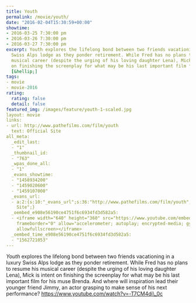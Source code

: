 ```yaml
---
title: Youth
permalink: /movie/youth/
date: "2016-02-04T15:30:59+00:00"
showtime:
- 2016-03-25 7:30:00 pm
- 2016-03-26 7:30:00 pm
- 2016-03-27 7:30:00 pm
excerpt: Youth explores the lifelong bond between two friends vacationing in a luxury
  Swiss Alps lodge as they ponder retirement. While Fred has no plans to resume his
  musical career (despite the urging of his loving daughter Lena), Mick is intent
  on finishing the screenplay for what may be his last important film for his muse
  [&hellip;]
tags:
- movie
- movie-2016
rating:
  rating: false
  detail: false
featured_img: /images/feature/youth-1-scaled.jpg
layout: movie
links:
- url: http://www.pathefilms.com/film/youth
  text: Official Site
all_meta:
  _edit_last:
  - "1"
  _thumbnail_id:
  - "763"
  _wpas_done_all:
  - "1"
  _evans_showtime:
  - "1458934200"
  - "1459020600"
  - "1459107000"
  _evans_url:
  - a:2:{s:10:"_evans_url";s:36:"http://www.pathefilms.com/film/youth";s:15:"_evans_url_name";s:13:"Official
    Site";}
  _oembed_e908e56190ce4751f6c6934fd3d582a5:
  - <iframe width="640" height="360" src="https://www.youtube.com/embed/-T7CM4di_0c?feature=oembed"
    frameborder="0" allow="accelerometer; autoplay; encrypted-media; gyroscope; picture-in-picture"
    allowfullscreen></iframe>
  _oembed_time_e908e56190ce4751f6c6934fd3d582a5:
  - "1562721053"
---
```


*Youth* explores the lifelong bond between two friends vacationing in a luxury Swiss Alps lodge as they ponder retirement. While Fred has no plans to resume his musical career (despite the urging of his loving daughter Lena), Mick is intent on finishing the screenplay for what may be his last important film for his muse Brenda. And where will inspiration lead their younger friend Jimmy, an actor grasping to make sense of his next performance? https://www.youtube.com/watch?v=-T7CM4di\_0c 
